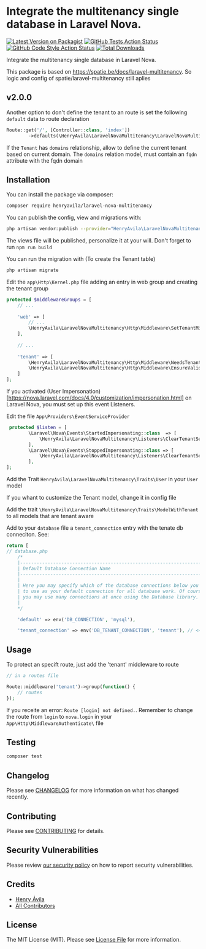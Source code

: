# Integrate the multitenancy single database in Laravel Nova.

[![Latest Version on Packagist](https://img.shields.io/packagist/v/henryavila/laravel-nova-multitenancy.svg?style=flat-square)](https://packagist.org/packages/henryavila/laravel-nova-multitenancy)
[![GitHub Tests Action Status](https://img.shields.io/github/actions/workflow/status/henryavila/laravel-nova-multitenancy/run-tests.yml?branch=main&label=tests&style=flat-square)](https://github.com/henryavila/laravel-nova-multitenancy/actions?query=workflow%3Arun-tests+branch%3Amain)
[![GitHub Code Style Action Status](https://img.shields.io/github/actions/workflow/status/henryavila/laravel-nova-multitenancy/fix-php-code-style-issues.yml?branch=main&label=code%20style&style=flat-square)](https://github.com/henryavila/laravel-nova-multitenancy/actions?query=workflow%3A"Fix+PHP+code+style+issues"+branch%3Amain)
[![Total Downloads](https://img.shields.io/packagist/dt/henryavila/laravel-nova-multitenancy.svg?style=flat-square)](https://packagist.org/packages/henryavila/laravel-nova-multitenancy)

Integrate the multitenancy single database in Laravel Nova.

This package is based on https://spatie.be/docs/laravel-multitenancy. So logic and config of spatie/laravel-multitenancy
still aplies

## v2.0.0
Another option to don't define the tenant to an route is set the following `default` data to route declaration
```php
Route::get('/', [Controller::class, 'index'])
		->defaults(\HenryAvila\LaravelNovaMultitenancy\LaravelNovaMultitenancy::SKIP_ROUTE, true);
```

If the `Tenant` has `domains` relationship, allow to define the current tenant based on current domain.
The `domains` relation model, must contain an `fqdn` attribute with the fqdn domain 


## Installation

You can install the package via composer:

```bash
composer require henryavila/laravel-nova-multitenancy
```

You can publish the config, view and migrations with:

```bash
php artisan vendor:publish --provider="HenryAvila\LaravelNovaMultitenancy\LaravelNovaMultitenancyServiceProvider" 
```

The views file will be published, personalize it at your will.
Don't forget to run `npm run build`


You can run the migration with (To create the Tenant table)

```bash
php artisan migrate
```


Edit the `app\Http\Kernel.php` file adding an entry in web group and creating the tenant group

```php
protected $middlewareGroups = [
    // ...
    
    'web' => [
        // ...
        \HenryAvila\LaravelNovaMultitenancy\Http\Middleware\SetTenantMiddleware::class,
    ],
    
    // ...
    
    'tenant' => [
        \HenryAvila\LaravelNovaMultitenancy\Http\Middleware\NeedsTenant::class,
        \HenryAvila\LaravelNovaMultitenancy\Http\Middleware\EnsureValidTenantSession::class,
    ]
];
```

If you activated (User Impersonation)[https://nova.laravel.com/docs/4.0/customization/impersonation.html] 
on Laravel Nova, you must set up this event Listeners.

Edit the file `App\Providers\EventServiceProvider`

```php
 protected $listen = [
        \Laravel\Nova\Events\StartedImpersonating::class  => [
            \HenryAvila\LaravelNovaMultitenancy\Listeners\ClearTenantSessionListener::class,
        ],
        \Laravel\Nova\Events\StoppedImpersonating::class => [
            \HenryAvila\LaravelNovaMultitenancy\Listeners\ClearTenantSessionListener::class,
        ],
];
```

Add the Trait `HenryAvila\LaravelNovaMultitenancy\Traits\User` in your `User` model

If you whant to customize the Tenant model, change it in config file

Add the trait `\HenryAvila\LaravelNovaMultitenancy\Traits\ModelWithTenant` to all models that are tenant aware

Add to your `database` file a `tenant_connection` entry with the tenate db conneciton. See:
```php
return [
// database.php
    /*
    |--------------------------------------------------------------------------
    | Default Database Connection Name
    |--------------------------------------------------------------------------
    |
    | Here you may specify which of the database connections below you wish
    | to use as your default connection for all database work. Of course
    | you may use many connections at once using the Database library.
    |
    */

    'default' => env('DB_CONNECTION', 'mysql'),

    'tenant_connection' => env('DB_TENANT_CONNECTION', 'tenant'), // <<== ADD THIS
```

## Usage

To protect an specift route, just add the 'tenant' middleware to route
```php
// in a routes file

Route::middleware('tenant')->group(function() {
    // routes
});
```


If you receite an error: `Route [login] not defined.`. 
Remember to change the route from `login` to `nova.login` in your `App\Http\MiddlewareAuthenticate\` file 

## Testing

```bash
composer test
```

## Changelog

Please see [CHANGELOG](CHANGELOG.md) for more information on what has changed recently.

## Contributing

Please see [CONTRIBUTING](CONTRIBUTING.md) for details.

## Security Vulnerabilities

Please review [our security policy](../../security/policy) on how to report security vulnerabilities.

## Credits

- [Henry Ávila](https://github.com/henryavila)
- [All Contributors](../../contributors)

## License

The MIT License (MIT). Please see [License File](LICENSE.md) for more information.
